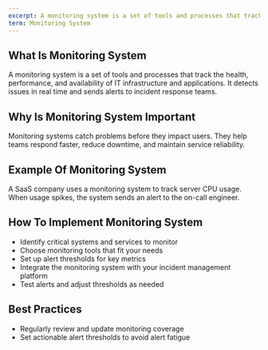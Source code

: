 ```yaml
---
excerpt: A monitoring system is a set of tools and processes that track the health, performance, and availability of IT infrastructure and applications.
term: Monitoring System
---
```

## What Is Monitoring System

A monitoring system is a set of tools and processes that track the health, performance, and availability of IT infrastructure and applications. It detects issues in real time and sends alerts to incident response teams.

## Why Is Monitoring System Important

Monitoring systems catch problems before they impact users. They help teams respond faster, reduce downtime, and maintain service reliability.

## Example Of Monitoring System

A SaaS company uses a monitoring system to track server CPU usage. When usage spikes, the system sends an alert to the on-call engineer.

## How To Implement Monitoring System

- Identify critical systems and services to monitor
- Choose monitoring tools that fit your needs
- Set up alert thresholds for key metrics
- Integrate the monitoring system with your incident management platform
- Test alerts and adjust thresholds as needed

## Best Practices

- Regularly review and update monitoring coverage
- Set actionable alert thresholds to avoid alert fatigue